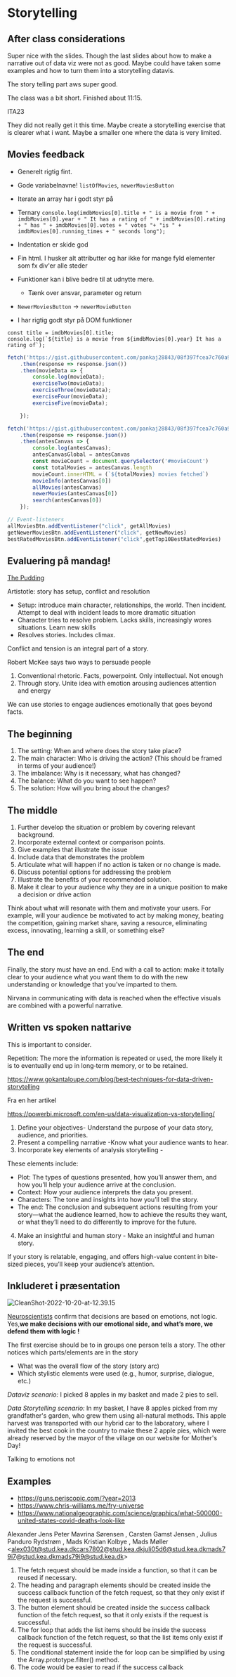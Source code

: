 # Storytelling



## After class considerations

Super nice with the slides. Though the last slides about how to make a narrative out of data viz were not as good. Maybe could have taken some examples and how to turn them into a storytelling datavis.

The story telling part aws super good.

The class was a bit short. Finished about 11:15. 

ITA23

They did not really get it this time. Maybe create a storytelling exercise that is clearer what i want. Maybe a smaller one where the data is very limited. 



## Movies feedback

- Generelt rigtig fint.
- Gode variabelnavne! `listOfMovies`, `newerMoviesButton`
- Iterate an array har i godt styr på
- Ternary `console.log(imdbMovies[0].title + " is a movie from " + imdbMovies[0].year + " It has a rating of " + imdbMovies[0].rating + " has " + imdbMovies[0].votes + " votes "+ "is " + imdbMovies[0].running_times + " seconds long");`
- Indentation er skide god
- Fin html. I husker alt attributter og har ikke for mange fyld elementer som fx div'er alle steder
- Funktioner kan i blive bedre til at udnytte mere. 
  - Tænk over ansvar, parameter og return

- `NewerMoviesButton` -> `newerMovieButton`
- I har rigtig godt styr på DOM funktioner





```
const title = imdbMovies[0].title;
console.log(`${title} is a movie from ${imdbMovies[0].year} It has a rating of`);
```



```javascript
fetch('https://gist.githubusercontent.com/pankaj28843/08f397fcea7c760a99206bcb0ae8d0a4/raw/02d8bc9ec9a73e463b13c44df77a87255def5ab9/movies.json')
    .then(response => response.json())
    .then(movieData => {
        console.log(movieData);
        exerciseTwo(movieData);
        exerciseThree(movieData);
        exerciseFour(movieData);
        exerciseFive(movieData);

    });
```



```javascript
fetch('https://gist.githubusercontent.com/pankaj28843/08f397fcea7c760a99206bcb0ae8d0a4/raw/02d8bc9ec9a73e463b13c44df77a87255def5ab9/movies.json')
    .then(response => response.json())
    .then(antesCanvas => {
        console.log(antesCanvas);
        antesCanvasGlobal = antesCanvas
        const movieCount = document.querySelector('#movieCount')
        const totalMovies = antesCanvas.length
        movieCount.innerHTML = (`${totalMovies} movies fetched`)
        movieInfo(antesCanvas[0])
        allMovies(antesCanvas)
        newerMovies(antesCanvas[0])
        search(antesCanvas[0])
    });
```



```javascript
// Event-listeners
allMoviesBtn.addEventListener("click", getAllMovies)
getNewerMoviesBtn.addEventListener("click", getNewMovies)
bestRatedMoviesBtn.addEventListener("click",getTop10BestRatedMovies)
```





## Evaluering på mandag!



[The Pudding](https://pudding.cool/)



Artistotle: story has setup, conflict and resolution

- Setup: introduce main character, relationships, the world. Then incident. Attempt to deal with incident leads to more dramatic situation
- Character tries to resolve problem. Lacks skills, increasingly wores situations. Learn new skills
- Resolves stories. Includes climax.



Conflict and tension is an integral part of a story. 



Robert McKee says two ways to persuade people

1. Conventional rhetoric. Facts, powerpoint. Only intellectual. Not enough
2. Through story. Unite idea with emotion arousing audiences attention and energy



We can use stories to engage audiences emotionally that goes beyond facts. 



## The beginning

1. The setting: When and where does the story take place?
2. The main character: Who is driving the action? (This should be framed in terms of your audience!)
3. The imbalance: Why is it necessary, what has changed?
4. The balance: What do you want to see happen?
5. The solution: How will you bring about the changes?



## The middle

1. Further  develop  the  situation  or  problem  by  covering  relevant  background.
2. Incorporate external context or comparison points.
3. Give examples that illustrate the issue
4. Include data that demonstrates the problem
5. Articulate what will happen if no action is taken or no change is made.
6. Discuss potential options for addressing the problem
7. Illustrate the benefits of your recommended solution.
8. Make it clear to your audience why they are in a unique position to make a decision or drive action





Think about what will resonate with them and motivate your users. For example, will your audience be motivated to act by making money, beating the competition, gaining market share, saving a resource, eliminating excess, innovating, learning a skill, or something else? 



## The end

Finally, the story must have an end. End with a call to action: make it totally clear to your audience what you want them to do with the new  understanding  or  knowledge  that  you’ve  imparted  to  them. 



Nirvana in communicating with data is reached when the effective visuals are combined with a powerful narrative.



## Written vs spoken nattarive

This is important to consider. 



Repetition: The more the information is repeated or used, the more likely it is to eventually end up in long‐term memory, or to be retained.





https://www.gokantaloupe.com/blog/best-techniques-for-data-driven-storytelling





Fra en her artikel

https://powerbi.microsoft.com/en-us/data-visualization-vs-storytelling/

1. Define your objectives- Understand the purpose of your data story, audience, and priorities.
2. Present a compelling narrative -Know what your audience wants to hear.
3. Incorporate key elements of analysis storytelling - 

These elements include: 

- Plot:  The types of questions presented, how you’ll answer them, and how you’ll help your audience arrive at the conclusion. 
- Context: How your audience interprets the data you present.
- Characters: The tone and insights into how you’ll tell the story.
- The end: The conclusion and subsequent actions resulting from your story—what the  audience learned, how to achieve the results they want, or what they’ll  need to do differently to improve for the future. 

4. Make an insightful and human story - Make an insightful and human story.

If your story is relatable, engaging, and offers high-value content in bite-sized pieces, you’ll keep your audience’s attention.











## Inkluderet i præsentation



![CleanShot-2022-10-20-at-12.39.15](assets/CleanShot-2022-10-20-at-12.39.15.png)



[Neuroscientists](https://bigthink.com/experts-corner/decisions-are-emotional-not-logical-the-neuroscience-behind-decision-making) confirm that decisions are based on emotions, not logic. Yes,**we make decisions with our emotional side, and what’s more, we defend them with logic !**



The first exercise should be to in groups one person tells a story. The other notices which parts/elements are in the story

- What was the overall flow of the story (story arc)
- Which stylistic elements were used (e.g., humor, surprise, dialogue, etc.)





*Dataviz scenario:* I picked 8 apples in my basket and made 2 pies to sell.

*Data Storytelling scenario:* In my basket, I have 8 apples picked from my grandfather's garden,  who grew them using all-natural methods. This apple harvest was  transported with our hybrid car to the laboratory, where I invited the  best cook in the country to make these 2 apple pies, which were already  reserved by the mayor of the village on our website for Mother's Day!



Talking to emotions not 



## Examples

- https://guns.periscopic.com/?year=2013
- https://www.chris-williams.me/fry-universe
- https://www.nationalgeographic.com/science/graphics/what-500000-united-states-covid-deaths-look-like







Alexander Jens Peter Mavrina Sørensen , Carsten Gamst Jensen , Julius Panduro Rydstrøm , Mads Kristian Kolbye , Mads Møller <alex030t@stud.kea.dkcars7802@stud.kea.dkjuli05d6@stud.kea.dkmads79i7@stud.kea.dkmads79i9@stud.kea.dk>











1. The fetch request should be made inside a function, so that it can be reused if necessary. 
2. The heading and paragraph elements should be created inside the success callback function of the fetch request, so that they only exist if the request is successful. 
3. The button element should be created inside the success callback function of the fetch request, so that it only exists if the request is successful.
4. The for loop that adds the list items should be inside the success callback function of the fetch request, so that the list items only exist if the request is successful. 
5. The conditional statement inside the for loop can be simplified by using the Array.prototype.filter() method. 
6. The code would be easier to read if the success callback
